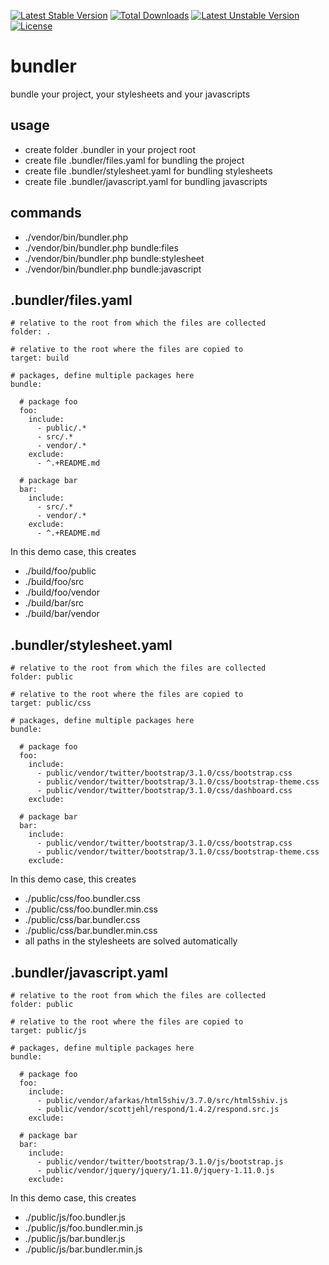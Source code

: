 [![Latest Stable Version](https://poser.pugx.org/elnebuloso/bundler/v/stable.png)](https://packagist.org/packages/elnebuloso/bundler) [![Total Downloads](https://poser.pugx.org/elnebuloso/bundler/downloads.png)](https://packagist.org/packages/elnebuloso/bundler) [![Latest Unstable Version](https://poser.pugx.org/elnebuloso/bundler/v/unstable.png)](https://packagist.org/packages/elnebuloso/bundler) [![License](https://poser.pugx.org/elnebuloso/bundler/license.png)](https://packagist.org/packages/elnebuloso/bundler)

# bundler

bundle your project, your stylesheets and your javascripts

## usage

 * create folder .bundler in your project root
 * create file .bundler/files.yaml for bundling the project
 * create file .bundler/stylesheet.yaml for bundling stylesheets
 * create file .bundler/javascript.yaml for bundling javascripts

## commands

 * ./vendor/bin/bundler.php
 * ./vendor/bin/bundler.php bundle:files
 * ./vendor/bin/bundler.php bundle:stylesheet
 * ./vendor/bin/bundler.php bundle:javascript

## .bundler/files.yaml

```
# relative to the root from which the files are collected
folder: .

# relative to the root where the files are copied to
target: build

# packages, define multiple packages here
bundle:

  # package foo
  foo:
    include:
      - public/.*
      - src/.*
      - vendor/.*
    exclude:
      - ^.+README.md

  # package bar
  bar:
    include:
      - src/.*
      - vendor/.*
    exclude:
      - ^.+README.md
```

In this demo case, this creates

 * ./build/foo/public
 * ./build/foo/src
 * ./build/foo/vendor
 * ./build/bar/src
 * ./build/bar/vendor

## .bundler/stylesheet.yaml

```
# relative to the root from which the files are collected
folder: public

# relative to the root where the files are copied to
target: public/css

# packages, define multiple packages here
bundle:

  # package foo
  foo:
    include:
      - public/vendor/twitter/bootstrap/3.1.0/css/bootstrap.css
      - public/vendor/twitter/bootstrap/3.1.0/css/bootstrap-theme.css
      - public/vendor/twitter/bootstrap/3.1.0/css/dashboard.css
    exclude:

  # package bar
  bar:
    include:
      - public/vendor/twitter/bootstrap/3.1.0/css/bootstrap.css
      - public/vendor/twitter/bootstrap/3.1.0/css/bootstrap-theme.css
    exclude:
```

In this demo case, this creates

 * ./public/css/foo.bundler.css
 * ./public/css/foo.bundler.min.css
 * ./public/css/bar.bundler.css
 * ./public/css/bar.bundler.min.css
 * all paths in the stylesheets are solved automatically

## .bundler/javascript.yaml

```
# relative to the root from which the files are collected
folder: public

# relative to the root where the files are copied to
target: public/js

# packages, define multiple packages here
bundle:

  # package foo
  foo:
    include:
      - public/vendor/afarkas/html5shiv/3.7.0/src/html5shiv.js
      - public/vendor/scottjehl/respond/1.4.2/respond.src.js
    exclude:

  # package bar
  bar:
    include:
      - public/vendor/twitter/bootstrap/3.1.0/js/bootstrap.js
      - public/vendor/jquery/jquery/1.11.0/jquery-1.11.0.js
    exclude:
```

In this demo case, this creates

 * ./public/js/foo.bundler.js
 * ./public/js/foo.bundler.min.js
 * ./public/js/bar.bundler.js
 * ./public/js/bar.bundler.min.js